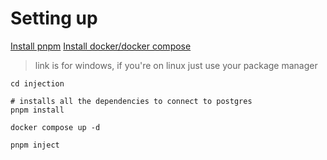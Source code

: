 # Setting up

[Install pnpm](https://pnpm.io/installation)
[Install docker/docker compose](https://docs.docker.com/desktop/setup/install/windows-install/)

> link is for windows, if you're on linux just use your package manager

```
cd injection

# installs all the dependencies to connect to postgres
pnpm install

docker compose up -d

pnpm inject
```
